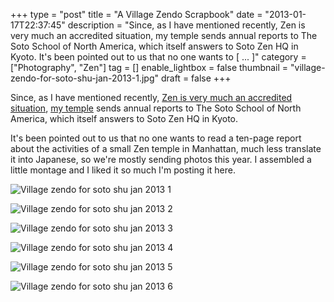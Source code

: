 +++
type = "post"
title = "A Village Zendo Scrapbook"
date = "2013-01-17T22:37:45"
description = "Since, as I have mentioned recently, Zen is very much an accredited situation, my temple sends annual reports to The Soto School of North America, which itself answers to Soto Zen HQ in Kyoto. It's been pointed out to us that no one wants to [ ... ]"
category = ["Photography", "Zen"]
tag = []
enable_lightbox = false
thumbnail = "village-zendo-for-soto-shu-jan-2013-1.jpg"
draft = false
+++

<p>Since, as I have mentioned recently, <a href="/the-dude-the-zen-master-and-jon-stewart/">Zen is very much an accredited situation</a>, <a href="http://villagezendo.org/">my temple</a> sends annual reports to The Soto School of North America, which itself answers to Soto Zen HQ in Kyoto.</p>
<p>It's been pointed out to us that no one wants to read a ten-page report about the activities of a small Zen temple in Manhattan, much less translate it into Japanese, so we're mostly sending photos this year. I assembled a little montage and I liked it so much I'm posting it here.</p>
<p><img style="display:block; margin-left:auto; margin-right:auto;" src="village-zendo-for-soto-shu-jan-2013-1.jpg" alt="Village zendo for soto shu jan 2013 1" title="village-zendo-for-soto-shu-jan-2013-1.jpg" border="0"   /></p>
<p><img style="display:block; margin-left:auto; margin-right:auto;" src="village-zendo-for-soto-shu-jan-2013-2.jpg" alt="Village zendo for soto shu jan 2013 2" title="village-zendo-for-soto-shu-jan-2013-2.jpg" border="0"   /></p>
<p><img style="display:block; margin-left:auto; margin-right:auto;" src="village-zendo-for-soto-shu-jan-2013-3.jpg" alt="Village zendo for soto shu jan 2013 3" title="village-zendo-for-soto-shu-jan-2013-3.jpg" border="0"   /></p>
<p><img style="display:block; margin-left:auto; margin-right:auto;" src="village-zendo-for-soto-shu-jan-2013-4.jpg" alt="Village zendo for soto shu jan 2013 4" title="village-zendo-for-soto-shu-jan-2013-4.jpg" border="0"   /></p>
<p><img style="display:block; margin-left:auto; margin-right:auto;" src="village-zendo-for-soto-shu-jan-2013-5.jpg" alt="Village zendo for soto shu jan 2013 5" title="village-zendo-for-soto-shu-jan-2013-5.jpg" border="0"   /></p>
<p><img style="display:block; margin-left:auto; margin-right:auto;" src="village-zendo-for-soto-shu-jan-2013-6.jpg" alt="Village zendo for soto shu jan 2013 6" title="village-zendo-for-soto-shu-jan-2013-6.jpg" border="0"   /></p>
